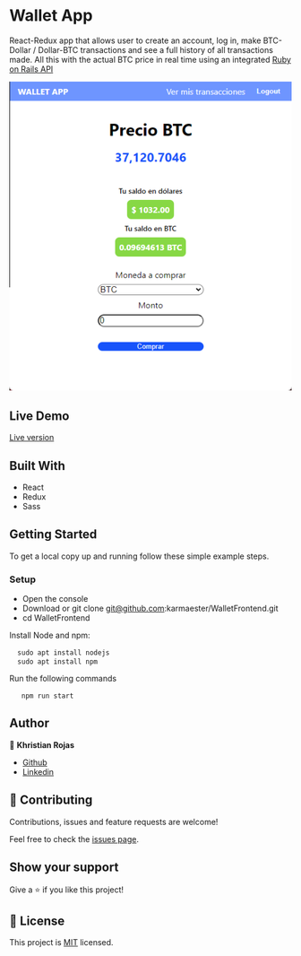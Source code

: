 # Wallet App

React-Redux app that allows user to create an account, log in, make BTC-Dollar / Dollar-BTC transactions and see a full history of all transactions made. All this with the actual BTC price in real time using an integrated [Ruby on Rails API](https://github.com/karmaester/wallet-api)

![screenshot](src/images/screenshot.png)

## Live Demo

[Live version](https://karmaester-wallet-frontend.herokuapp.com/)

## Built With

- React
- Redux
- Sass

## Getting Started

To get a local copy up and running follow these simple example steps.

### Setup

- Open the console
- Download or git clone git@github.com:karmaester/WalletFrontend.git
- cd WalletFrontend

Install Node and npm:

```
  sudo apt install nodejs
  sudo apt install npm
```

Run the following commands

```
   npm run start
```

## Author

👤 **Khristian Rojas**

- [Github](https://github.com/karmaester)
- [Linkedin](https://www.linkedin.com/in/khristian-rojas/)

## 🤝 Contributing

Contributions, issues and feature requests are welcome!

Feel free to check the [issues page](https://github.com/karmaester/WalletFrontend/issues).

## Show your support

Give a ⭐️ if you like this project!


## 📝 License

This project is [MIT](https://opensource.org/licenses/MIT) licensed.
